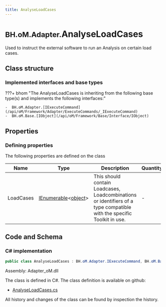 ```yaml
---
title: AnalyseLoadCases
---
```


# <small>BH.oM.Adapter.</small>**AnalyseLoadCases**

Used to instruct the external software to run an Analysis on certain load cases.

## Class structure

### Implemented interfaces and base types

???+ bhom "The AnalyseLoadCases is inheriting from the following base type(s) and implements the following interfaces:"

    -  BH.oM.Adapter.[IExecuteCommand](/api/oM/Framework/Adapter/ExecuteCommands/_IExecuteCommand)
    -  BH.oM.Base.[IObject](/api/oM/Framework/Base/Interface/IObject)


## Properties



### Defining properties

The following properties are defined on the class

| Name             | Type             | Description      | Quantity         |
|------------------|------------------|------------------|------------------|
| LoadCases | [IEnumerable](https://learn.microsoft.com/en-us/dotnet/api/System.Collections.Generic.IEnumerable-1?view=netstandard-2.0)&lt;[object](https://learn.microsoft.com/en-us/dotnet/api/System.Object?view=netstandard-2.0)&gt; | This should contain Loadcases, Loadcombinations or identifiers of a type compatible with the specific Toolkit in use. | - |


## Code and Schema

### C# implementation

``` C# title="C#"
public class AnalyseLoadCases : BH.oM.Adapter.IExecuteCommand, BH.oM.Base.IObject
```

Assembly: Adapter_oM.dll

The class is defined in C#. The class definition is available on github:

- [AnalyseLoadCases.cs](https://github.com/BHoM/BHoM_Adapter/blob/develop/Adapter_oM/ExecuteCommands\AnalyseLoadCases.cs)

All history and changes of the class can be found by inspection the history.
